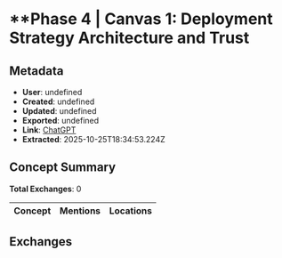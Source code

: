 # **Phase 4 \| Canvas 1: Deployment Strategy Architecture and Trust

## Metadata

- **User**: undefined
- **Created**: undefined
- **Updated**: undefined
- **Exported**: undefined
- **Link**: [ChatGPT](undefined)
- **Extracted**: 2025-10-25T18:34:53.224Z

## Concept Summary

**Total Exchanges**: 0

| Concept | Mentions | Locations |
|---------|----------|----------|

## Exchanges


